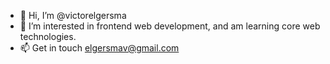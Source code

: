 - 👋 Hi, I’m @victorelgersma
- 👀 I’m interested in frontend web development, and am learning core web technologies. 
- 📫 Get in touch elgersmav@gmail.com


<!---
victorelgersma/victorelgersma is a ✨ special ✨ repository because its `README.md` (this file) appears on your GitHub profile.
You can click the Preview link to take a look at your changes.
--->
